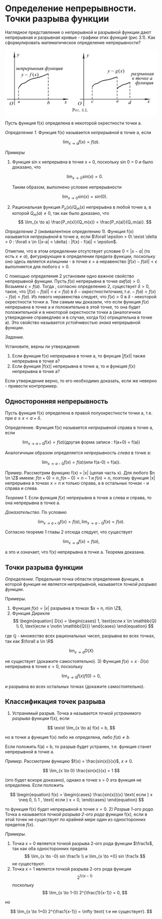 # Определение непрерывности. Точки разрыва функции

Наглядное представление о непрерывной и разрывной функции дают непрерывная и разрывная кривые - графики этих функций (рис 3.1). Как сформулировать математическое определение непрерывности?

![](../Картинки/Рис%203.1.png)

Пусть функция f(x) определена в некоторой окрестности точки а.

_Определение 1._ Функция f(x) называется _непрерывной_ в точке а, если

$$
    \lim_{x \to a} f(x) = f(a).
$$

_Примеры_

1. Функция sin x непрерывна в точке x = 0, поскольку sin 0 = 0 и было доказано, что

   $$
       \lim_{x \to 0} sin(x) = 0.
   $$

   Таким образом, выполнено условие непрерывности

   $$
       \lim_{x \to 0} sin(x) = sin(0).
   $$

2. Рациональная функция $P_n(x)/Q_m(x)$ непрерывна в любой точке а, в которой $Q_m(a) \neq 0$, так как было доказано, что
   $$
       \lim_{x \to a} \frac{P_n(x)}{Q_m(x)} = \frac{P_n(a)}{Q_m(a)}.
   $$

_Определение 2_ (эквивалентное определению 1). Функция f(x) называется _непрерывной_ в точке а, если $\forall \epsilon > 0\ \exist \delta > 0 : \forall x \in {|x-a| < \delta} : |f(x) - f(a)| < \epsilon$.

Отметим, что в этом определении отсутствует условие $0 < |x-a|$ (то есть $x \neq a$), фигурирующее в определении предела функции, поскольку оно здесь является излишним - в точке x = а неравенство $|f(x) - f(a)| < \epsilon$
выполняется для любого $\epsilon >0$.

С помощью определения 2 установим одно важное свойство непрерывной функции. Пусть $f(x)$ непрерывна в точке $a и f(a) > 0$. Возьмем $\epsilon = f(a)$.
Тогда , согласно определению 2, существует $\delta > 0$, такое, что $|f(x) - f(a)| < \epsilon = f(a)$ в $\delta - окрестности точки а, т.е. -f(a) < f(x) - f(a) < f(a)$. Из левого неравенства следует, что $f(x) > 0$ в $\delta$ - некоторой окрестности точки а. Тем самым мы доказали, что если функция $f(x)$ непрерывна в точке a и положительна в этой точке, то она будет положительной и в некоторой окрестности точки а (аналогичное утверждение справедливо и в случае, когда f(x) отрицательна в точке а). Это свойство называется _устойчивостью знака_ непрерывной функции.

_Задание_.

Установите, верны ли утверждения:

1. Если функция f(x) непрерывна в точке а, то фнукция $|f(x)|$ также непрерывна в точке а?
2. Если функция |f(x)| непрерывна в точке а, то и функция $f(x)$ непрерывна в точке а?

Если утверждение верно, то его необходимо доказать, если же неверно - привести контрпример.

## Односторонняя непрерывность

Пусть функция f(x) определена в правой полуокрестности точки а, т.е. при $a \leq x \lt a + \delta$.

Определение. Функция f(x) называется _непрерывной_ справа в точке а, если

$$
    \lim_{x \to a+0} f(x) = f(a) \text{(другая форма записи : f(a+0) = f(a))}
$$

Аналогичным образом определяется _непрерывность слева_ в точке а:

$$
    \lim_{x \to a-0} f(x) = f(a) \text{(или  f(a-0) = f(a))}.
$$

Пример. Рассмотрим функцию f(x) = |x| (целая часть x).
Для любого $n \in \Z$ имеем: $f(n+0) = n,f(n-0) = n-1$ и $f(n) = n$, поэтому функция |x| непрерывна в точках $x = n$ и только справа, а в остальных точках - и справа и слева.

_Теорема 1._ Если функция $f(x)$ непрерывна в точке а слева и справа, то она непрерывна в точке а.

_Доказательство_. По условию

$$
    \lim_{x \to a+0} f(x) = f(a), \lim_{x \to a-0} f(x) = f(a).
$$

Согласно теореме 1 главы 2 отсюда следует, что существует

$$
    \lim_{x \to a} f(x) = f(a),
$$

а это и означает, что f(x) непрерывна в точке а. Теорема доказана.

## Точки разрыва функции

_Определение_. Предельная точка области определения функции, в которой функция не является непрерывной, называется _точкой разрыва функции_.

Примеры.

1. Функция $f(x) = |x|$ разрывна в точках $x = n, n\in \Z$,
2. Функция Дирихле
   $$
       \begin{equation}
           D(x) = \begin{cases} 1, \text{если x \in \mathbb{Q} \\ 0, \text{если x \notin \mathbb{Q}}} \end{cases}
       \end{equation}
   $$

где $\mathbb{Q}$ - множество всех рациональных чисел, разрывна во всех точках, так как $\forall a \in \R$

$$
    \lim_{x \to a} D(X)
$$

не существует (докажите самостоятельно). 3) Функция $f(x) = x \cdot D(x)$ непрерывна в точке $x = 0$, поскольку

$$
    \lim_{x \to 0} f(x) f(0) = 0,
$$

и разрывна во всех остальных точках (докажите самостоятельно).

## Классификация точек разрыва

1. Устранимый разрыв. Точка а называется _точкой устранимого разрыва_ функции f(x), если

$$
    \exist \lim_{x \to a} f(x) = b,
$$

но в точке а функция f(x) либо не определена, либо $f(a) \neq b$.

Если положить f(a) = b, то разрыв будет устранен, т.е. функция станет непрерывной в точке а.

_Пример_. Рассмотрим функцию $f(x) = \frac{sin(x)}{x}$, $x \neq 0$.

$$
    \lim_{x \to 0} \frac{sin(x)}{x} = 1
$$

(это будет вскоре доказано), однако в точке x = 0 эта функция не определена. Если положить

$$
    \begin{equation}
        f(x) =
        \begin{cases}
            \frac{sin(x)}{x} \text{ если } x \neq 0, \\
            1 , \text{ если } x = 0,
        \end{cases}
    \end{equation}
$$

то функция f(x) будет непрерывной в точке $x = 0$. 2) _Разрыв 1-ого рода_. Точка а называется _точкой разрыва 2-ого рода_ функции f(x), если в этой точек не существует по крайней мере один из односторонних пределов $f(x)$.

_Примеры_.

1. Точка x = 0 является точкой разрыва 2-ого рода функции $\frac1x$, так как оба односторонних предела
   $$
       \lim_{x \to -0} sin \frac1x \\ и
       \lim_{x \to +0} sin \frac1x
   $$
   не существуют.
2. Точка x = 1 является точкой разрыва 2-ого рода функции
   $$
       2^{1/(x-1)}
   $$
   поскольку
   $$
       \lim_{x \to 1-0} 2^{\frac{1}{x-1}} = 0,
   $$

но

$$
    \lim_{x \to 1+0} 2^{\frac1{x-1}} = \infty \text{ т.е не существует}.
$$
